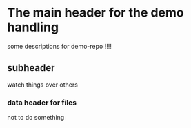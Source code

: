 # The main header for the demo handling

some descriptions for demo-repo !!!!


## subheader
watch things over others


### data header for files
not to do something